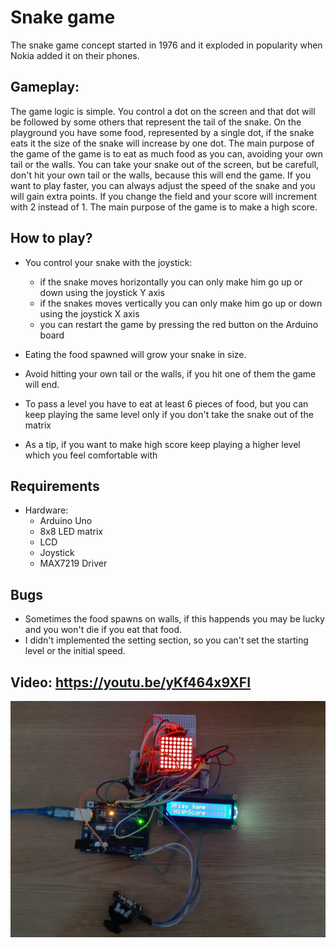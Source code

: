 # Snake game

The snake game concept started in 1976 and it exploded in popularity when Nokia added it on their phones.

## Gameplay:

The game logic is simple. You control a dot on the screen and that dot will be followed by some others that represent the tail of the snake. On the playground you have some food, represented by a single dot, if the snake eats it the size of the snake will increase by one dot. The main purpose of the game of the game is to eat as much food as you can, avoiding your own tail or the walls. You can take your snake out of the screen, but be carefull, don't hit your own tail or the walls, because this will end the game. If you want to play faster, you can always adjust the speed of the snake and you will gain extra points. If you change the field and your score will increment with 2 instead of 1. The main purpose of the game is to make a high score.


## How to play?
* You control your snake with the joystick:
	* if the snake moves horizontally you can only make him go up or down using the joystick Y axis
	* if the snakes moves vertically you can only make him go up or down using the joystick X axis
	* you can restart the game by pressing the red button on the Arduino board
	
* Eating the food spawned will grow your snake in size.

* Avoid hitting your own tail or the walls, if you hit one of them the game will end.
* To pass a level you have to eat at least 6 pieces of food, but you can keep playing the same level only if you don't take the snake out of the matrix
* As a tip, if you want to make high score keep playing a higher level which you feel comfortable with

## Requirements
* Hardware:
	* Arduino Uno
	* 8x8 LED matrix
	* LCD
	* Joystick
	* MAX7219 Driver

## Bugs
* Sometimes the food spawns on walls, if this happends you may be lucky and you won't die if you eat that food.
* I didn't implemented the setting section, so you can't set the starting level or the initial speed.

## Video: https://youtu.be/yKf464x9XFI


![](Components.jpeg)

